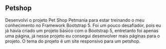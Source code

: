 ## Petshop

Desenvolvi o projeto Pet Shop Petmania para estar treinando o meu conhecimento no Framework Bootstrap 5. 
Foi um pouco desafiador, pois eu já havia criado um projeto básico com o Bootstrap 5, entretanto foi apenas uma página, já nesse projeto eu consegui desenvolver mais páginas para o projeto.
O tema do projeto é um site responsivo para um petshop.
